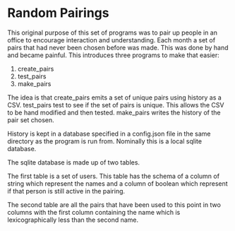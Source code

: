 Random Pairings
===============

This original purpose of this set of programs was to pair up people in an office to
encourage interaction and understanding.  Each month a set of pairs that had never been
chosen before was made.  This was done by hand and became painful.  This introduces
three programs to make that easier:

1) create\_pairs
2) test\_pairs
3) make\_pairs

The idea is that create\_pairs emits a set of unique pairs using history as a CSV.
test\_pairs test to see if the set of pairs is unique.  This allows the CSV to be
hand modified and then tested.  make\_pairs writes the history of the pair set chosen.

History is kept in a database specified in a config.json file in the same directory as
the program is run from.  Nominally this is a local sqlite database.

The sqlite database is made up of two tables.

The first table is a set of users.  This table
has the schema of a column of string which represent the names and a column of boolean which
represent if that person is still active in the pairing.

The second table are all the pairs that have been used to this point in two columns with the
first column containing the name which is lexicographically less than the second name.

